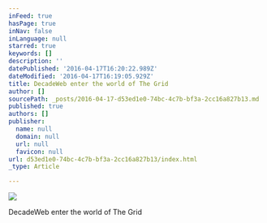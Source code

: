 ```yaml
---
inFeed: true
hasPage: true
inNav: false
inLanguage: null
starred: true
keywords: []
description: ''
datePublished: '2016-04-17T16:20:22.989Z'
dateModified: '2016-04-17T16:19:05.929Z'
title: DecadeWeb enter the world of The Grid
author: []
sourcePath: _posts/2016-04-17-d53ed1e0-74bc-4c7b-bf3a-2cc16a827b13.md
published: true
authors: []
publisher:
  name: null
  domain: null
  url: null
  favicon: null
url: d53ed1e0-74bc-4c7b-bf3a-2cc16a827b13/index.html
_type: Article

---
```

![](https://s3-us-west-2.amazonaws.com/the-grid-img/p/67de22b8cceb57d84a3d0abaa980eaa0f3f707ac.jpg)

DecadeWeb enter the world of The Grid
